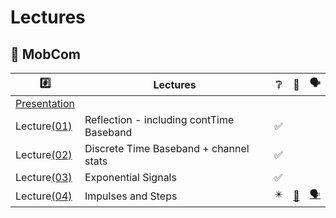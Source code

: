 # Lectures

## :round_pushpin: MobCom

|  :hash:            |  Lectures                              | :grey_question:    | :scroll: | &#x1F5E3; |
|--------------------|----------------------------------------|--------------------|------|-|
| [Presentation](presentation_FIRST%20CLASS%20MOBCOM%202024.pdf) |
| Lecture[(01)](01)  | Reflection - including contTime Baseband  | :white_check_mark: | 
| Lecture[(02)](02)  | Discrete Time Baseband + channel stats    | :white_check_mark: | 
| Lecture[(03)](03)  | Exponential Signals                    | :white_check_mark: | 
| Lecture[(04)](04)  | Impulses and Steps                     | :eight_pointed_black_star: | [:scroll:](_17/transform_examples.ipynb) | [&#x1F5E3;](_17/Q&A) |
